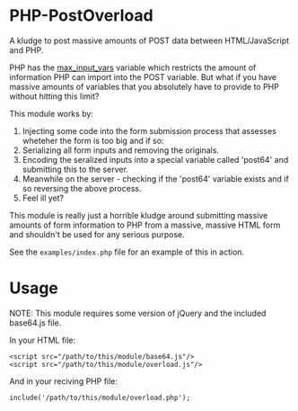 PHP-PostOverload
================
A kludge to post massive amounts of POST data between HTML/JavaScript and PHP.

PHP has the [max_input_vars](http://www.php.net/manual/en/info.configuration.php#ini.max-input-vars) variable which restricts the amount of information PHP can import into the POST variable. But what if you have massive amounts of variables that you absolutely have to provide to PHP without hitting this limit?

This module works by:

1. Injecting some code into the form submission process that assesses wheteher the form is too big and if so:
2. Serializing all form inputs and removing the originals.
3. Encoding the seralized inputs into a special variable called 'post64' and submitting this to the server.
4. Meanwhile on the server - checking if the 'post64' variable exists and if so reversing the above process.
5. Feel ill yet?

This module is really just a horrible kludge around submitting massive amounts of form information to PHP from a massive, massive HTML form and shouldn't be used for any serious purpose.

See the `examples/index.php` file for an example of this in action.


Usage
=====
NOTE: This module requires some version of jQuery and the included base64.js file.

In your HTML file:

	<script src="/path/to/this/module/base64.js"/>
	<script src="/path/to/this/module/overload.js"/>

And in your reciving PHP file:

	include('/path/to/this/module/overload.php');
